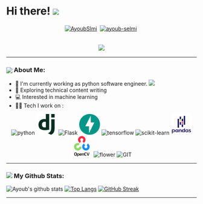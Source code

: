 <!--
**AyoubSelmi/AyoubSelmi** is a ✨ _special_ ✨ repository because its `README.md` (this file) appears on your GitHub profile.

Here are some ideas to get you started:

- 🔭 I’m currently working on ...
- 🌱 I’m currently learning ...
- 👯 I’m looking to collaborate on ...
- 🤔 I’m looking for help with ...
- 💬 Ask me about ...
- 📫 How to reach me: ...
- 😄 Pronouns: ...
- ⚡ Fun fact: ...
-->
# Hi there! <img src="https://github.com/TheDudeThatCode/TheDudeThatCode/blob/master/Assets/Hi.gif" width="35" />
<p align="center">
<a href="https://twitter.com/AyoubSlmi" target="blank"><img align="center" src="https://cdn.jsdelivr.net/npm/simple-icons@3.0.1/icons/twitter.svg" alt="AyoubSlmi" height="30" width="30" /></a>&nbsp;
<a href="https://www.linkedin.com/in/ayoub-selmi/" target="blank"><img align="center" src="https://cdn.jsdelivr.net/npm/simple-icons@3.0.1/icons/linkedin.svg" alt="ayoub-selmi" height="30" width="30" /></a>&nbsp;<br><br>
<img src="https://komarev.com/ghpvc/?username=AyoubSelmi&style=flat-square&color=blue" alt=""/>

<br>
<img src="https://camo.githubusercontent.com/992babdffd8c74a1502de375fbdf7e4d54773242/68747470733a2f2f6d656469612e67697068792e636f6d2f6d656469612f53576f536b4e36447854737a71494b4571762f67697068792e676966"/>
</p>

---

### <img src="https://github.com/TheDudeThatCode/TheDudeThatCode/blob/master/Assets/Developer.gif" width="45" align="center" /> About Me:
- 🏦 I'm currently working as python software engineer.
      <img src="https://media.giphy.com/media/WUlplcMpOCEmTGBtBW/giphy.gif" width="30">
- 📝 Exploring technical content writing
- 💻 Interested in machine learning
- 🧑‍💻 Tech I work on :

<p align="center">
      <img src="https://www.vectorlogo.zone/logos/python/python-icon.svg" alt="python" width="55" height="55"/>           
      <img src="https://github.com/devicons/devicon/blob/master/icons/django/django-plain.svg" alt="django" width="55" height="55"/> 
      <img src="https://www.vectorlogo.zone/logos/pocoo_flask/pocoo_flask-icon.svg" alt="Flask"  width="55" height="55"/> 
      <img src="https://github.com/devicons/devicon/blob/master/icons/fastapi/fastapi-plain.svg" alt="FastAPI" width="55" height="55"/>      
      <img src="https://www.vectorlogo.zone/logos/tensorflow/tensorflow-icon.svg" alt="tensorflow" width="55" height="55"/>       
      <img src="https://raw.githubusercontent.com/scikit-learn/scikit-learn/main/doc/logos/scikit-learn-logo.png" alt="scikit-learn" width="75" height="55"/> 
      <img src="https://github.com/devicons/devicon/blob/master/icons/pandas/pandas-original-wordmark.svg" alt="pandas" width="55" height="55"/>       
      <img src="https://github.com/devicons/devicon/blob/master/icons/opencv/opencv-original-wordmark.svg" alt="opencv" width="55" height="55"/> 
      <img src="https://flower.dev/docs/_static/flower-logo.png" alt="flower" height="55" width="55"/> 
      <img src="https://www.vectorlogo.zone/logos/git-scm/git-scm-icon.svg" alt="GIT" width="55" height="55"/> 
      
</p>

---
### <img src='https://media1.giphy.com/media/du3J3cXyzhj75IOgvA/giphy.gif?cid=ecf05e47x2g034i9pzwtzzsd3xgg2w9nr94t4tflbbgo3008&rid=giphy.gif' width='25' /> My Github Stats:
![Ayoub's github stats](https://github-readme-stats.vercel.app/api?username=AyoubSelmi&show_icons=true&title_color=ffc857&icon_color=8ac926&text_color=daf7dc&bg_color=151515&hide=issues&count_private=true&include_all_commits=true)
[![Top Langs](https://github-readme-stats.vercel.app/api/top-langs/?username=AyoubSelmi&layout=compact&text_color=daf7dc&bg_color=151515&hide=css,html,php)](https://github.com/anuraghazra/github-readme-stats)
[![GitHub Streak](https://github-readme-streak-stats.herokuapp.com/?user=AyoubSelmi&theme=dark)](https://git.io/streak-stats)

---
